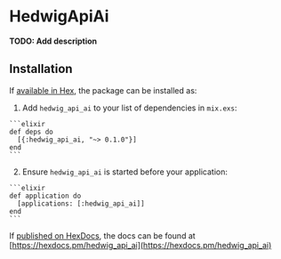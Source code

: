 # HedwigApiAi

**TODO: Add description**

## Installation

If [available in Hex](https://hex.pm/docs/publish), the package can be installed as:

  1. Add `hedwig_api_ai` to your list of dependencies in `mix.exs`:

    ```elixir
    def deps do
      [{:hedwig_api_ai, "~> 0.1.0"}]
    end
    ```

  2. Ensure `hedwig_api_ai` is started before your application:

    ```elixir
    def application do
      [applications: [:hedwig_api_ai]]
    end
    ```

If [published on HexDocs](https://hex.pm/docs/tasks#hex_docs), the docs can
be found at [https://hexdocs.pm/hedwig_api_ai](https://hexdocs.pm/hedwig_api_ai)

